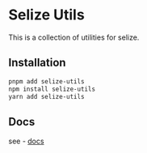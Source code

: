 # Selize Utils
This is a collection of utilities for selize.

## Installation
```sh
pnpm add selize-utils
npm install selize-utils
yarn add selize-utils
```

## Docs

see - [docs](https://utils.selize.snroe.com)